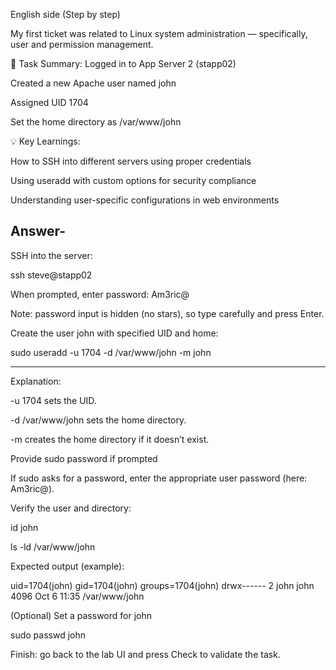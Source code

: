 English side (Step by step)

My first ticket was related to Linux system administration — specifically, user and permission management.

🧩 Task Summary:
Logged in to App Server 2 (stapp02)

Created a new Apache user named john

Assigned UID 1704

Set the home directory as /var/www/john

💡 Key Learnings:

How to SSH into different servers using proper credentials

Using useradd with custom options for security compliance

Understanding user-specific configurations in web environments

Answer-
---
SSH into the server:

ssh steve@stapp02


When prompted, enter password: Am3ric@

Note: password input is hidden (no stars), so type carefully and press Enter.

Create the user john with specified UID and home:

sudo useradd -u 1704 -d /var/www/john -m john

---

Explanation:

-u 1704 sets the UID.

-d /var/www/john sets the home directory.

-m creates the home directory if it doesn’t exist.

Provide sudo password if prompted

If sudo asks for a password, enter the appropriate user password (here: Am3ric@).

Verify the user and directory:

id john

ls -ld /var/www/john


Expected output (example):

uid=1704(john) gid=1704(john) groups=1704(john)
drwx------ 2 john john 4096 Oct  6 11:35 /var/www/john


(Optional) Set a password for john

sudo passwd john


Finish: go back to the lab UI and press Check to validate the task.
